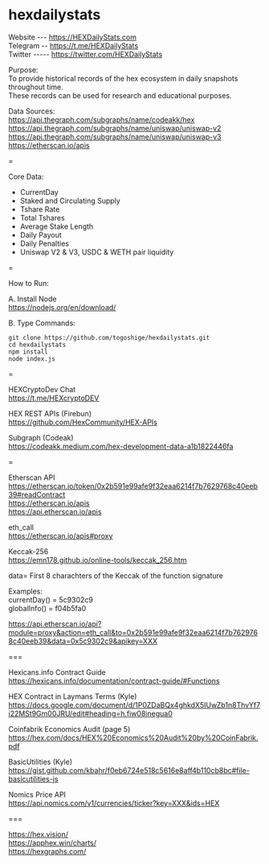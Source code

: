 # hexdailystats

Website --- https://HEXDailyStats.com   
Telegram -- https://t.me/HEXDailyStats  
Twitter ----- https://twitter.com/HEXDailyStats  

Purpose:   
To provide historical records of the hex ecosystem in daily snapshots throughout time.   
These records can be used for research and educational purposes.  

Data Sources:  
https://api.thegraph.com/subgraphs/name/codeakk/hex  
https://api.thegraph.com/subgraphs/name/uniswap/uniswap-v2  
https://api.thegraph.com/subgraphs/name/uniswap/uniswap-v3  
https://etherscan.io/apis  

=

Core Data:
- CurrentDay
- Staked and Circulating Supply
- Tshare Rate
- Total Tshares
- Average Stake Length
- Daily Payout
- Daily Penalties
- Uniswap V2 & V3, USDC & WETH pair liquidity

=  

How to Run:

A. Install Node  
https://nodejs.org/en/download/  

B. Type Commands:  
```
git clone https://github.com/togoshige/hexdailystats.git
cd hexdailystats
npm install
node index.js
```

=  

HEXCryptoDev Chat  
https://t.me/HEXcryptoDEV  

HEX REST APIs (Firebun)  
https://github.com/HexCommunity/HEX-APIs  

Subgraph (Codeak)  
https://codeakk.medium.com/hex-development-data-a1b1822446fa  

=  

Etherscan API  
https://etherscan.io/token/0x2b591e99afe9f32eaa6214f7b7629768c40eeb39#readContract  
https://etherscan.io/apis  
https://api.etherscan.io/apis  

eth_call  
https://etherscan.io/apis#proxy  

Keccak-256  
https://emn178.github.io/online-tools/keccak_256.htm  

data= First 8 charachters of the Keccak of the function signature  

Examples:  
currentDay() = 5c9302c9  
globalInfo() = f04b5fa0  

https://api.etherscan.io/api?module=proxy&action=eth_call&to=0x2b591e99afe9f32eaa6214f7b7629768c40eeb39&data=0x5c9302c9&apikey=XXX  

===  

Hexicans.info Contract Guide  
https://hexicans.info/documentation/contract-guide/#Functions  

HEX Contract in Laymans Terms (Kyle)  
https://docs.google.com/document/d/1P0ZDaBQx4ghkdX5IUwZb1n8ThvYf7i22MSt9Gm00JRU/edit#heading=h.fiw08inegua0  

Coinfabrik Economics Audit (page 5)  
https://hex.com/docs/HEX%20Economics%20Audit%20by%20CoinFabrik.pdf  

BasicUtilities (Kyle)  
https://gist.github.com/kbahr/f0eb6724e518c5616e8aff4b110cb8bc#file-basicutilities-js  

Nomics Price API  
https://api.nomics.com/v1/currencies/ticker?key=XXX&ids=HEX  

===  

https://hex.vision/  
https://apphex.win/charts/  
https://hexgraphs.com/  

